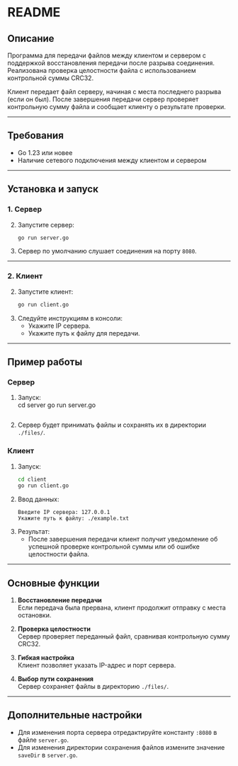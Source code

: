 # README  

## Описание  
Программа для передачи файлов между клиентом и сервером с поддержкой восстановления передачи после разрыва соединения. Реализована проверка целостности файла с использованием контрольной суммы CRC32.  

Клиент передает файл серверу, начиная с места последнего разрыва (если он был). После завершения передачи сервер проверяет контрольную сумму файла и сообщает клиенту о результате проверки.  

---

## Требования  
- Go 1.23 или новее  
- Наличие сетевого подключения между клиентом и сервером  

---

## Установка и запуск  

### 1. Сервер  
2. Запустите сервер:  
   ```bash
   go run server.go
   ```  
3. Сервер по умолчанию слушает соединения на порту `8080`.  

---

### 2. Клиент  
2. Запустите клиент:  
   ```bash
   go run client.go
   ```  
3. Следуйте инструкциям в консоли:  
   - Укажите IP сервера.  
   - Укажите путь к файлу для передачи.  

---

## Пример работы  
### Сервер  
1. Запуск:  
   cd server
   go run server.go
   ```  
2. Сервер будет принимать файлы и сохранять их в директории `./files/`.  

### Клиент  
1. Запуск:  
   ```bash
   cd client
   go run client.go
   ```  
2. Ввод данных:  
   ```plaintext
   Введите IP сервера: 127.0.0.1
   Укажите путь к файлу: ./example.txt
   ```  
3. Результат:  
   - После завершения передачи клиент получит уведомление об успешной проверке контрольной суммы или об ошибке целостности файла.  

---

## Основные функции  
1. **Восстановление передачи**  
   Если передача была прервана, клиент продолжит отправку с места остановки.  

2. **Проверка целостности**  
   Сервер проверяет переданный файл, сравнивая контрольную сумму CRC32.  

3. **Гибкая настройка**  
   Клиент позволяет указать IP-адрес и порт сервера.  

4. **Выбор пути сохранения**  
   Сервер сохраняет файлы в директорию `./files/`.  

---

## Дополнительные настройки  
- Для изменения порта сервера отредактируйте константу `:8080` в файле `server.go`.  
- Для изменения директории сохранения файлов измените значение `saveDir` в `server.go`.  
